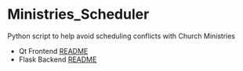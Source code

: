 # Ministries_Scheduler
Python script to help avoid scheduling conflicts with Church Ministries

- Qt Frontend [README](scheduler_frontend/README.md)
- Flask Backend [README](scheduler_backend/README.md)
